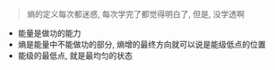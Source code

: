 > 熵的定义每次都迷惑, 每次学完了都觉得明白了, 但是, 没学透啊

- 能量是做功的能力
- 熵是能量中不能做功的部分, 熵增的最终方向就可以说是能级低点的位置
- 能级的最低点, 就是最均匀的状态
